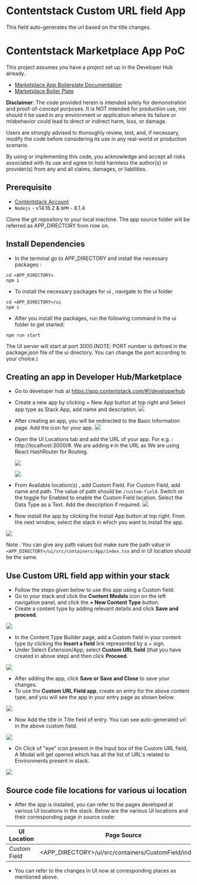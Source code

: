 # Contentstack Custom URL field App
This field auto-generates the url based on the title changes.

#  Contentstack Marketplace App PoC

  This project assumes you have a project set up in the Developer Hub already.
  - [Marketplace App Boilerplate Documentation](https://www.contentstack.com/docs/developers/developer-hub/marketplace-app-boilerplate/)
- [Marketplace Boiler Plate](https://github.com/contentstack/marketplace-app-boilerplate)

**Disclaimer**: The code provided herein is intended solely for demonstration and proof-of-concept purposes. It is NOT intended for production use, nor should it be used in any environment or application where its failure or misbehavior could lead to direct or indirect harm, loss, or damage.

Users are strongly advised to thoroughly review, test, and, if necessary, modify the code before considering its use in any real-world or production scenario.

By using or implementing this code, you acknowledge and accept all risks associated with its use and agree to hold harmless the author(s) or provider(s) from any and all claims, damages, or liabilities.


## Prerequisite

-   [Contentstack Account](https://app.contentstack.com/#!/login)
-   `Nodejs` - v14.18.2 & `NPM` - 8.1.4

Clone the git repository to your local machine. The app source folder will be referred as APP_DIRECTORY from now on.

## Install Dependencies

-   In the terminal go to APP_DIRECTORY and install the necessary packages :

```
cd <APP_DIRECTORY>
npm i
```

-   To install the necessary packages for ui , navigate to the ui folder

```
cd <APP_DIRECTORY>/ui
npm i
```

-   After you install the packages, run the following command in the ui folder to get started:

```
npm run start
```

The UI server will start at port 3000.(NOTE: PORT number is defined in the package.json file of the ui directory. You can change the port according to your choice.)


## Creating an app in Developer Hub/Marketplace
-  Go to developer hub at https://app.contentstack.com/#!/developerhub
-  Create a new app by clicking + New App button at top right and Select app type as Stack App, add name and description.
<kbd>![](./ui/public/images/developerHub-NewAapp.png)</kbd>
- After creating an app, you will be redirected to the Basic Information page. Add the icon for your app.
<kbd>![](./ui/public/images/app-basic-info.png)</kbd>
- Open the UI Locations tab and add the URL of your app. For e.g. : http://localhost:3000/#. 
  We are adding ` # ` in the URL as We are using React HashRouter for Routing.
  
  <kbd>![](./ui/public/images/app-basic-info.png)</kbd>

  <kbd>![](./ui/public/images/app-UI-Location.png)</kbd>
- From Available location(s) , add Custom Field. For Custom Field, add name and path. The value of path should be ` /custom-field `.  Switch on the toggle for Enabled to enable the Custom Field location. Select the  Data Type as a Text. Add the description if required.
<kbd>![](./ui/public/images/app-custom-field-config.png)</kbd>
- Now install the app by clicking the Install App button at top right. From the next window, select the stack in which you want to install the app.

<kbd>![](./ui/public/images/install-app.png)</kbd>


Note : You can give any path values but make sure the path value in `<APP_DIRECTORY>/ui/src/containers/App/index.tsx` and in UI location should be the same.

## Use Custom URL field app within your stack
- Follow the steps given below to use this app using a Custom field:
- Go to your stack and click the **Content Models** icon on the left navigation panel, and click the **+ New Content Type** button.
- Create a content type by adding relevant details and click **Save and proceed**.

<kbd>![](./ui/public/images/create-new-entry-for-app.png)</kbd>
- In the Content Type Builder page, add a Custom field in your content type by clicking the **Insert a field** link represented by a + sign.
- Under Select Extension/App, select **Custom URL field** (that you have created in above step) and then click **Proceed**. 

<kbd>![](./ui/public/images/select-custom-url-field.png)</kbd>
- After adding the app, click **Save or Save and Close** to save your changes.
- To use the **Custom URL Field app**, create an entry for the above content type, and you will see the app in your entry page as shown below: 

<kbd>![](./ui/public/images/custom-url-field-in-entryPage.png)</kbd>
- Now Add the title in Title field of entry. You can see auto-generated url in the above custom field.

<kbd>![](./ui/public/images/custom-url-field-UI.png)</kbd>
- On Click of "eye" icon present in the Input box of the Custom URL field, A Modal will get opened which has all the list of URL's related to Environments present in stack. 

<kbd>![](./ui/public/images/custom-url-field-modalView.png)</kbd>
 

## Source code file locations for various ui location

* After the app is installed, you can refer to the pages developed at various UI locations in the stack. Below are the various UI locations and their corresponding page in source code:

|UI Location      | Page Source                                                 |
|------------     |-------------                                                |
|Custom Field     |<APP_DIRECTORY>/ui/src/containers/CustomField/index.tsx      |

* You can refer to the changes in UI now at corresponding places as mentioned above.

